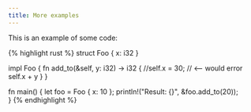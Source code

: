 ```yaml
---
title: More examples
---
```


This is an example of some code:

{% highlight rust %}
struct Foo {
    x: i32
}

impl Foo {
    fn add_to(&self, y: i32) -> i32 {
        //self.x = 30;  // <-- would error
        self.x + y
    }
}

fn main() {
    let foo = Foo { x: 10 };
    println!("Result: {}", &foo.add_to(20));   
}
{% endhighlight %}
